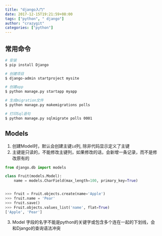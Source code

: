 ```yaml
---
title: "django入门"
date: 2017-12-15T19:21:59+08:00
tags: ["python", " django"]
author: "crazygit"
categories: ["python"]
---
```


## 常用命令

```bash
# 安装
$ pip install Django

# 创建项目
$ django-admin startproject mysite

# 创建app
$ python manage.py startapp myapp

# 生成migration文件
$ python manage.py makemigrations polls

# 打印Sql语句
$ python manage.py sqlmigrate polls 0001

```

## Models

1. 创建Model时，默认会创建主键`id`列, 除非代码显示定义了主键
2. 主键是只读的，不能修改主键列，如果修改的话，会新增一条记录，而不是修改原有的
```python
from django.db import models

class Fruit(models.Model):
    name = models.CharField(max_length=100, primary_key=True)


>>> fruit = Fruit.objects.create(name='Apple')
>>> fruit.name = 'Pear'
>>> fruit.save()
>>> Fruit.objects.values_list('name', flat=True)
['Apple', 'Pear']
```

3. Model 字段的名字不能是python的关键字或包含多个连在一起的下划线，会和Django的查询语法冲突